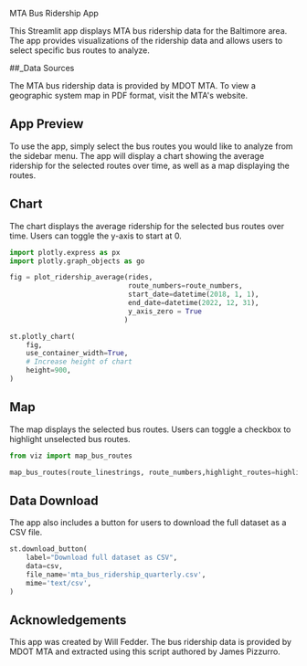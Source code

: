 MTA Bus Ridership App

This Streamlit app displays MTA bus ridership data for the Baltimore area. The app provides visualizations of the ridership data and allows users to select specific bus routes to analyze.

##_Data Sources

The MTA bus ridership data is provided by MDOT MTA. To view a geographic system map in PDF format, visit the MTA's website.

## App Preview

To use the app, simply select the bus routes you would like to analyze from the sidebar menu. The app will display a chart showing the average ridership for the selected routes over time, as well as a map displaying the routes.

## Chart

The chart displays the average ridership for the selected bus routes over time. Users can toggle the y-axis to start at 0.


```python
import plotly.express as px
import plotly.graph_objects as go

fig = plot_ridership_average(rides, 
                             route_numbers=route_numbers, 
                             start_date=datetime(2018, 1, 1), 
                             end_date=datetime(2022, 12, 31), 
                             y_axis_zero = True
                            )

st.plotly_chart(
    fig, 
    use_container_width=True,
    # Increase height of chart
    height=900,
)
```
## Map

The map displays the selected bus routes. Users can toggle a checkbox to highlight unselected bus routes.


```python
from viz import map_bus_routes

map_bus_routes(route_linestrings, route_numbers,highlight_routes=highlight_routes)
```
## Data Download

The app also includes a button for users to download the full dataset as a CSV file.


```python
st.download_button(
    label="Download full dataset as CSV",
    data=csv,
    file_name='mta_bus_ridership_quarterly.csv',
    mime='text/csv',
)
```

## Acknowledgements

This app was created by Will Fedder. The bus ridership data is provided by MDOT MTA and extracted using this script authored by James Pizzurro.
